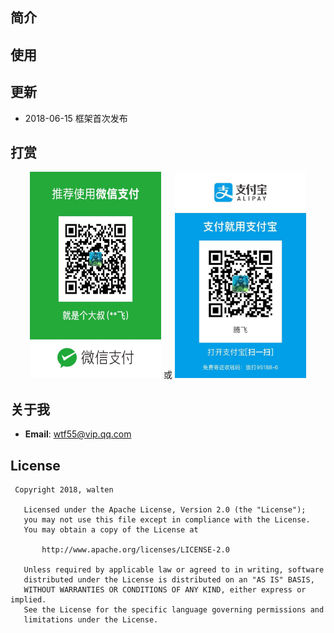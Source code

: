 ## 简介 

## 使用 

## 更新
* 2018-06-15 框架首次发布

## 打赏
<div align="center">
   <img src="screenshot/weixin.jpg" height="330" width="210" >
   或
   <img src="screenshot/alipay.jpg" height="330" width="210" >
</div>

## 关于我
* **Email**: <wtf55@vip.qq.com>  

## License
``` 
 Copyright 2018, walten       
  
   Licensed under the Apache License, Version 2.0 (the "License");
   you may not use this file except in compliance with the License.
   You may obtain a copy of the License at 
 
       http://www.apache.org/licenses/LICENSE-2.0 

   Unless required by applicable law or agreed to in writing, software
   distributed under the License is distributed on an "AS IS" BASIS,
   WITHOUT WARRANTIES OR CONDITIONS OF ANY KIND, either express or implied.
   See the License for the specific language governing permissions and
   limitations under the License.
```

